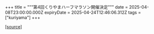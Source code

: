 +++
title = """第4回くりやまハーフマラソン開催決定"""
date = 2025-04-08T23:00:00.000Z
expiryDate = 2025-04-24T12:46:06.312Z
tags = ["kuriyama"]
+++


[[source]](https://www.town.kuriyama.hokkaido.jp/site/kuriyama-harf/30967.html)

